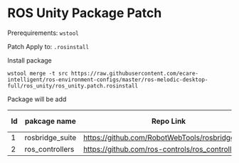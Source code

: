 # ROS Unity Package Patch

Prerequirements: `wstool`

Patch Apply to: `.rosinstall`

Install package

    wstool merge -t src https://raw.githubusercontent.com/ecare-intelligent/ros-environment-configs/master/ros-melodic-desktop-full/ros_unity/ros_unity.patch.rosinstall

Package will be add

Id | pakcage name | Repo Link | depends by
--- | --- | ---| ---
1 | rosbridge_suite | https://github.com/RobotWebTools/rosbridge_suite |
2 | ros_controllers | https://github.com/ros-controls/ros_controllers |